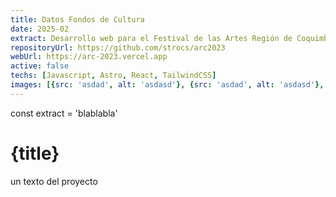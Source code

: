 ```yaml
---
title: Datos Fondos de Cultura
date: 2025-02
extract: Desarrollo web para el Festival de las Artes Región de Coquimbo (Festival ARC), realizado en 2023 y organizado por la Seremi de las Culturas, las Artes y el Patrimonio de Chile e IMREC (Industrias Musicales Región de Coquimbo)
repositoryUrl: https://github.com/strocs/arc2023
webUrl: https://arc-2023.vercel.app
active: false
techs: [Javascript, Astro, React, TailwindCSS]
images: [{src: 'asdad', alt: 'asdasd'}, {src: 'asdad', alt: 'asdasd'}, {src: 'asdad', alt: 'asdasd'}]
---
```


const extract = 'blablabla'

# {title}

un texto del proyecto



